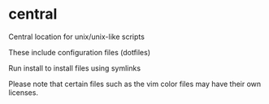 central
=======

Central location for unix/unix-like scripts

These include configuration files (dotfiles)

Run install to install files using symlinks

Please note that certain files such as the vim color files may have their own licenses.
